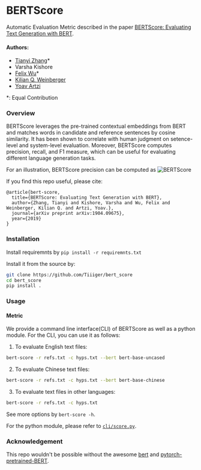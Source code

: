 # BERTScore
Automatic Evaluation Metric described in the paper [BERTScore: Evaluating Text Generation with BERT](https://arxiv.org/abs/1904.09675).

#### Authors:
* [Tianyi Zhang](https://scholar.google.com/citations?user=OI0HSa0AAAAJ&hl=en)*
* Varsha Kishore
* [Felix Wu](https://scholar.google.com.tw/citations?user=sNL8SSoAAAAJ&hl=en)*
* [Kilian Q. Weinberger](http://kilian.cs.cornell.edu/index.html)
* [Yoav Artzi](https://yoavartzi.com/)

*: Equal Contribution

### Overview
BERTScore leverages the pre-trained contextual embeddings from BERT and matches
words in candidate and reference sentences by cosine similarity.
It has been shown to correlate with human judgment on setence-level and
system-level evaluation.
Moreover, BERTScore computes precision, recall, and F1 measure, which can be
useful for evaluating different language generation tasks.

For an illustration, BERTScore precision can be computed as
![](https://github.com/Tiiiger/bert_score/blob/master/bert_score.png "BERTScore")

If you find this repo useful, please cite:
```
@article{bert-score,
  title={BERTScore: Evaluating Text Generation with BERT},
  author={Zhang, Tianyi and Kishore, Varsha and Wu, Felix and Weinberger, Kilian Q. and Artzi, Yoav.},
  journal={arXiv preprint arXiv:1904.09675},
  year={2019}
}
```

### Installation
Install requiremnts by `pip install -r requiremnts.txt`

Install it from the source by:
```sh
git clone https://github.com/Tiiiger/bert_score
cd bert_score
pip install .
```

### Usage

#### Metric
We provide a command line interface(CLI) of BERTScore as well as a python module. 
For the CLI, you can use it as follows:
1. To evaluate English text files:

```sh
bert-score -r refs.txt -c hyps.txt --bert bert-base-uncased 
```
2. To evaluate Chinese text files:

```sh
bert-score -r refs.txt -c hyps.txt --bert bert-base-chinese
```
3. To evaluate text files in other languages:

```sh
bert-score -r refs.txt -c hyps.txt
```
See more options by `bert-score -h`.

For the python module, please refer to [`cli/score.py`](https://github.com/Tiiiger/bert_score/blob/master/cli/score.py).

<!---
#### Visualization
Because BERTScore measure sentence similarity by accumulating word similarites,
we can visualize it easily.
--->
<!---
Below is an example where we visualize the pairwise cosine similarity of words
in the reference and candidate sentences.
--->
<!-- ![]() -->

### Acknowledgement
This repo wouldn't be possible without the awesome [bert](https://github.com/google-research/bert) and [pytorch-pretrained-BERT](https://github.com/huggingface/pytorch-pretrained-BERT).

